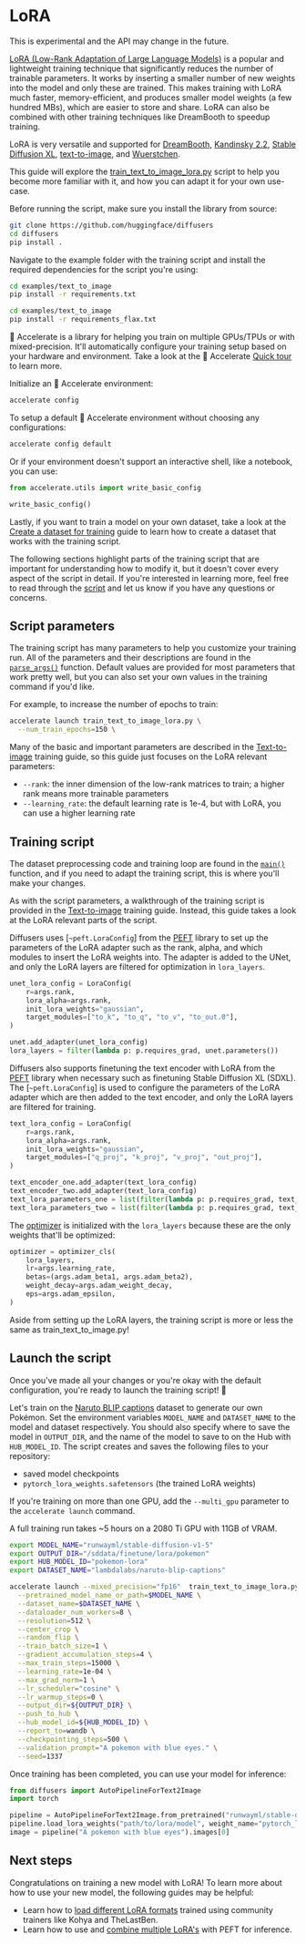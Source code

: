 <!--Copyright 2024 The HuggingFace Team. All rights reserved.

Licensed under the Apache License, Version 2.0 (the "License"); you may not use this file except in compliance with
the License. You may obtain a copy of the License at

http://www.apache.org/licenses/LICENSE-2.0

Unless required by applicable law or agreed to in writing, software distributed under the License is distributed on
an "AS IS" BASIS, WITHOUT WARRANTIES OR CONDITIONS OF ANY KIND, either express or implied. See the License for the
specific language governing permissions and limitations under the License.
-->

# LoRA

<Tip warning={true}>

This is experimental and the API may change in the future.

</Tip>

[LoRA (Low-Rank Adaptation of Large Language Models)](https://hf.co/papers/2106.09685) is a popular and lightweight training technique that significantly reduces the number of trainable parameters. It works by inserting a smaller number of new weights into the model and only these are trained. This makes training with LoRA much faster, memory-efficient, and produces smaller model weights (a few hundred MBs), which are easier to store and share. LoRA can also be combined with other training techniques like DreamBooth to speedup training.

<Tip>

LoRA is very versatile and supported for [DreamBooth](https://github.com/huggingface/diffusers/blob/main/examples/dreambooth/train_dreambooth_lora.py), [Kandinsky 2.2](https://github.com/huggingface/diffusers/blob/main/examples/kandinsky2_2/text_to_image/train_text_to_image_lora_decoder.py), [Stable Diffusion XL](https://github.com/huggingface/diffusers/blob/main/examples/text_to_image/train_text_to_image_lora_sdxl.py), [text-to-image](https://github.com/huggingface/diffusers/blob/main/examples/text_to_image/train_text_to_image_lora.py), and [Wuerstchen](https://github.com/huggingface/diffusers/blob/main/examples/wuerstchen/text_to_image/train_text_to_image_lora_prior.py).

</Tip>

This guide will explore the [train_text_to_image_lora.py](https://github.com/huggingface/diffusers/blob/main/examples/text_to_image/train_text_to_image_lora.py) script to help you become more familiar with it, and how you can adapt it for your own use-case.

Before running the script, make sure you install the library from source:

```bash
git clone https://github.com/huggingface/diffusers
cd diffusers
pip install .
```

Navigate to the example folder with the training script and install the required dependencies for the script you're using:

<hfoptions id="installation">
<hfoption id="PyTorch">

```bash
cd examples/text_to_image
pip install -r requirements.txt
```

</hfoption>
<hfoption id="Flax">

```bash
cd examples/text_to_image
pip install -r requirements_flax.txt
```

</hfoption>
</hfoptions>

<Tip>

🤗 Accelerate is a library for helping you train on multiple GPUs/TPUs or with mixed-precision. It'll automatically configure your training setup based on your hardware and environment. Take a look at the 🤗 Accelerate [Quick tour](https://huggingface.co/docs/accelerate/quicktour) to learn more.

</Tip>

Initialize an 🤗 Accelerate environment:

```bash
accelerate config
```

To setup a default 🤗 Accelerate environment without choosing any configurations:

```bash
accelerate config default
```

Or if your environment doesn't support an interactive shell, like a notebook, you can use:

```py
from accelerate.utils import write_basic_config

write_basic_config()
```

Lastly, if you want to train a model on your own dataset, take a look at the [Create a dataset for training](create_dataset) guide to learn how to create a dataset that works with the training script.

<Tip>

The following sections highlight parts of the training script that are important for understanding how to modify it, but it doesn't cover every aspect of the script in detail. If you're interested in learning more, feel free to read through the [script](https://github.com/huggingface/diffusers/blob/main/examples/text_to_image/text_to_image_lora.py) and let us know if you have any questions or concerns.

</Tip>

## Script parameters

The training script has many parameters to help you customize your training run. All of the parameters and their descriptions are found in the [`parse_args()`](https://github.com/huggingface/diffusers/blob/dd9a5caf61f04d11c0fa9f3947b69ab0010c9a0f/examples/text_to_image/train_text_to_image_lora.py#L85) function. Default values are provided for most parameters that work pretty well, but you can also set your own values in the training command if you'd like.

For example, to increase the number of epochs to train:

```bash
accelerate launch train_text_to_image_lora.py \
  --num_train_epochs=150 \
```

Many of the basic and important parameters are described in the [Text-to-image](text2image#script-parameters) training guide, so this guide just focuses on the LoRA relevant parameters:

- `--rank`: the inner dimension of the low-rank matrices to train; a higher rank means more trainable parameters
- `--learning_rate`: the default learning rate is 1e-4, but with LoRA, you can use a higher learning rate

## Training script

The dataset preprocessing code and training loop are found in the [`main()`](https://github.com/huggingface/diffusers/blob/dd9a5caf61f04d11c0fa9f3947b69ab0010c9a0f/examples/text_to_image/train_text_to_image_lora.py#L371) function, and if you need to adapt the training script, this is where you'll make your changes.

As with the script parameters, a walkthrough of the training script is provided in the [Text-to-image](text2image#training-script) training guide. Instead, this guide takes a look at the LoRA relevant parts of the script.

<hfoptions id="lora">
<hfoption id="UNet">

Diffusers uses [`~peft.LoraConfig`] from the [PEFT](https://hf.co/docs/peft) library to set up the parameters of the LoRA adapter such as the rank, alpha, and which modules to insert the LoRA weights into. The adapter is added to the UNet, and only the LoRA layers are filtered for optimization in `lora_layers`.

```py
unet_lora_config = LoraConfig(
    r=args.rank,
    lora_alpha=args.rank,
    init_lora_weights="gaussian",
    target_modules=["to_k", "to_q", "to_v", "to_out.0"],
)

unet.add_adapter(unet_lora_config)
lora_layers = filter(lambda p: p.requires_grad, unet.parameters())
```

</hfoption>
<hfoption id="text encoder">

Diffusers also supports finetuning the text encoder with LoRA from the [PEFT](https://hf.co/docs/peft) library when necessary such as finetuning Stable Diffusion XL (SDXL). The [`~peft.LoraConfig`] is used to configure the parameters of the LoRA adapter which are then added to the text encoder, and only the LoRA layers are filtered for training.

```py
text_lora_config = LoraConfig(
    r=args.rank,
    lora_alpha=args.rank,
    init_lora_weights="gaussian",
    target_modules=["q_proj", "k_proj", "v_proj", "out_proj"],
)

text_encoder_one.add_adapter(text_lora_config)
text_encoder_two.add_adapter(text_lora_config)
text_lora_parameters_one = list(filter(lambda p: p.requires_grad, text_encoder_one.parameters()))
text_lora_parameters_two = list(filter(lambda p: p.requires_grad, text_encoder_two.parameters()))
```

</hfoption>
</hfoptions>

The [optimizer](https://github.com/huggingface/diffusers/blob/e4b8f173b97731686e290b2eb98e7f5df2b1b322/examples/text_to_image/train_text_to_image_lora.py#L529) is initialized with the `lora_layers` because these are the only weights that'll be optimized:

```py
optimizer = optimizer_cls(
    lora_layers,
    lr=args.learning_rate,
    betas=(args.adam_beta1, args.adam_beta2),
    weight_decay=args.adam_weight_decay,
    eps=args.adam_epsilon,
)
```

Aside from setting up the LoRA layers, the training script is more or less the same as train_text_to_image.py!

## Launch the script

Once you've made all your changes or you're okay with the default configuration, you're ready to launch the training script! 🚀

Let's train on the [Naruto BLIP captions](https://huggingface.co/datasets/lambdalabs/naruto-blip-captions) dataset to generate our own Pokémon. Set the environment variables `MODEL_NAME` and `DATASET_NAME` to the model and dataset respectively. You should also specify where to save the model in `OUTPUT_DIR`, and the name of the model to save to on the Hub with `HUB_MODEL_ID`. The script creates and saves the following files to your repository:

- saved model checkpoints
- `pytorch_lora_weights.safetensors` (the trained LoRA weights)

If you're training on more than one GPU, add the `--multi_gpu` parameter to the `accelerate launch` command.

<Tip warning={true}>

A full training run takes ~5 hours on a 2080 Ti GPU with 11GB of VRAM.

</Tip>

```bash
export MODEL_NAME="runwayml/stable-diffusion-v1-5"
export OUTPUT_DIR="/sddata/finetune/lora/pokemon"
export HUB_MODEL_ID="pokemon-lora"
export DATASET_NAME="lambdalabs/naruto-blip-captions"

accelerate launch --mixed_precision="fp16"  train_text_to_image_lora.py \
  --pretrained_model_name_or_path=$MODEL_NAME \
  --dataset_name=$DATASET_NAME \
  --dataloader_num_workers=8 \
  --resolution=512 \
  --center_crop \
  --random_flip \
  --train_batch_size=1 \
  --gradient_accumulation_steps=4 \
  --max_train_steps=15000 \
  --learning_rate=1e-04 \
  --max_grad_norm=1 \
  --lr_scheduler="cosine" \
  --lr_warmup_steps=0 \
  --output_dir=${OUTPUT_DIR} \
  --push_to_hub \
  --hub_model_id=${HUB_MODEL_ID} \
  --report_to=wandb \
  --checkpointing_steps=500 \
  --validation_prompt="A pokemon with blue eyes." \
  --seed=1337
```

Once training has been completed, you can use your model for inference:

```py
from diffusers import AutoPipelineForText2Image
import torch

pipeline = AutoPipelineForText2Image.from_pretrained("runwayml/stable-diffusion-v1-5", torch_dtype=torch.float16).to("cuda")
pipeline.load_lora_weights("path/to/lora/model", weight_name="pytorch_lora_weights.safetensors")
image = pipeline("A pokemon with blue eyes").images[0]
```

## Next steps

Congratulations on training a new model with LoRA! To learn more about how to use your new model, the following guides may be helpful:

- Learn how to [load different LoRA formats](../using-diffusers/loading_adapters#LoRA) trained using community trainers like Kohya and TheLastBen.
- Learn how to use and [combine multiple LoRA's](../tutorials/using_peft_for_inference) with PEFT for inference.
